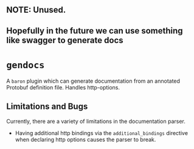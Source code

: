 ## NOTE: Unused.
## Hopefully in the future we can use something like swagger to generate docs

# `gendocs`

A `baron` plugin which can generate documentation from an annotated Protobuf definition file. Handles http-options.

## Limitations and Bugs

Currently, there are a variety of limitations in the documentation parser.

- Having additional http bindings via the `additional_bindings` directive when declaring http options causes the parser to break.
